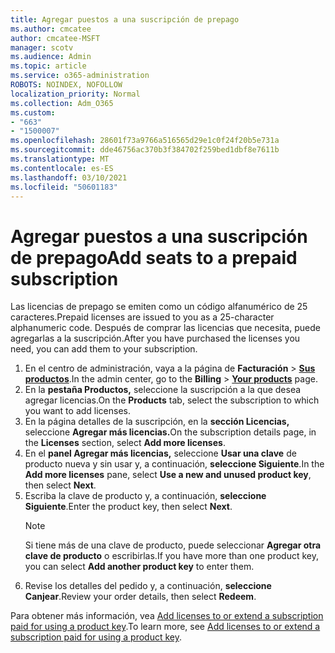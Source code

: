 ```yaml
---
title: Agregar puestos a una suscripción de prepago
ms.author: cmcatee
author: cmcatee-MSFT
manager: scotv
ms.audience: Admin
ms.topic: article
ms.service: o365-administration
ROBOTS: NOINDEX, NOFOLLOW
localization_priority: Normal
ms.collection: Adm_O365
ms.custom:
- "663"
- "1500007"
ms.openlocfilehash: 28601f73a9766a516565d29e1c0f24f20b5e731a
ms.sourcegitcommit: dde46756ac370b3f384702f259bed1dbf8e7611b
ms.translationtype: MT
ms.contentlocale: es-ES
ms.lasthandoff: 03/10/2021
ms.locfileid: "50601183"
---
```

# <a name="add-seats-to-a-prepaid-subscription"></a><span data-ttu-id="d8369-102">Agregar puestos a una suscripción de prepago</span><span class="sxs-lookup"><span data-stu-id="d8369-102">Add seats to a prepaid subscription</span></span>

<span data-ttu-id="d8369-103">Las licencias de prepago se emiten como un código alfanumérico de 25 caracteres.</span><span class="sxs-lookup"><span data-stu-id="d8369-103">Prepaid licenses are issued to you as a 25-character alphanumeric code.</span></span> <span data-ttu-id="d8369-104">Después de comprar las licencias que necesita, puede agregarlas a la suscripción.</span><span class="sxs-lookup"><span data-stu-id="d8369-104">After you have purchased the licenses you need, you can add them to your subscription.</span></span>

1. <span data-ttu-id="d8369-105">En el centro de administración, vaya a la página de **Facturación** > **[Sus productos](https://go.microsoft.com/fwlink/p/?linkid=842054)**.</span><span class="sxs-lookup"><span data-stu-id="d8369-105">In the admin center, go to the **Billing** > **[Your products](https://go.microsoft.com/fwlink/p/?linkid=842054)** page.</span></span>
2. <span data-ttu-id="d8369-106">En la **pestaña Productos,** seleccione la suscripción a la que desea agregar licencias.</span><span class="sxs-lookup"><span data-stu-id="d8369-106">On the **Products** tab, select the subscription to which you want to add licenses.</span></span>
3. <span data-ttu-id="d8369-107">En la página detalles de la suscripción, en la **sección Licencias,** seleccione **Agregar más licencias.**</span><span class="sxs-lookup"><span data-stu-id="d8369-107">On the subscription details page, in the **Licenses** section, select **Add more licenses**.</span></span>
4. <span data-ttu-id="d8369-108">En el **panel Agregar más licencias,** seleccione **Usar una clave** de producto nueva y sin usar y, a continuación, **seleccione Siguiente**.</span><span class="sxs-lookup"><span data-stu-id="d8369-108">In the **Add more licenses** pane, select **Use a new and unused product key**, then select **Next**.</span></span>
5. <span data-ttu-id="d8369-109">Escriba la clave de producto y, a continuación, **seleccione Siguiente**.</span><span class="sxs-lookup"><span data-stu-id="d8369-109">Enter the product key, then select **Next**.</span></span>
    > [!NOTE]
    > <span data-ttu-id="d8369-110">Si tiene más de una clave de producto, puede seleccionar **Agregar otra clave de producto** o escribirlas.</span><span class="sxs-lookup"><span data-stu-id="d8369-110">If you have more than one product key, you can select **Add another product key** to enter them.</span></span>
6. <span data-ttu-id="d8369-111">Revise los detalles del pedido y, a continuación, **seleccione Canjear**.</span><span class="sxs-lookup"><span data-stu-id="d8369-111">Review your order details, then select **Redeem**.</span></span>

<span data-ttu-id="d8369-112">Para obtener más información, vea [Add licenses to or extend a subscription paid for using a product key](https://docs.microsoft.com/microsoft-365/commerce/licenses/add-licenses-using-product-key).</span><span class="sxs-lookup"><span data-stu-id="d8369-112">To learn more, see [Add licenses to or extend a subscription paid for using a product key](https://docs.microsoft.com/microsoft-365/commerce/licenses/add-licenses-using-product-key).</span></span>